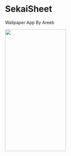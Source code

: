# SekaiSheet
Wallpaper App By Areeb

<img src="https://user-images.githubusercontent.com/56149022/180060419-f43dbde8-6f28-41e8-bc87-d7f7505edc46.png" width="200" height="400">

